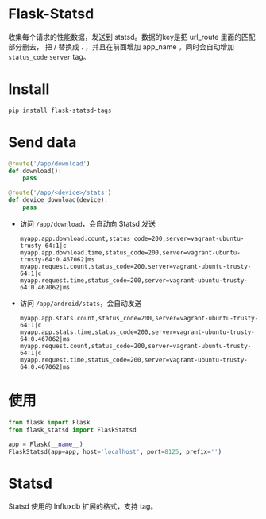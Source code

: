 # Flask-Statsd
收集每个请求的性能数据，发送到 statsd。数据的key是把 url_route 里面的匹配部分删去，
把 / 替换成 . ，并且在前面增加 app_name 。同时会自动增加 `status_code` `server`
tag。

# Install
```bash
pip install flask-statsd-tags
```

# Send data
```python
@route('/app/download')
def download():
    pass

@route('/app/<device>/stats')
def device_download(device):
    pass
```

* 访问 `/app/download`，会自动向 Statsd 发送 

    ```
    myapp.app.download.count,status_code=200,server=vagrant-ubuntu-trusty-64:1|c
    myapp.app.download.time,status_code=200,server=vagrant-ubuntu-trusty-64:0.467062|ms
    myapp.request.count,status_code=200,server=vagrant-ubuntu-trusty-64:1|c
    myapp.request.time,status_code=200,server=vagrant-ubuntu-trusty-64:0.467062|ms
    ```

* 访问 `/app/android/stats`，会自动发送

    ```
    myapp.app.stats.count,status_code=200,server=vagrant-ubuntu-trusty-64:1|c
    myapp.app.stats.time,status_code=200,server=vagrant-ubuntu-trusty-64:0.467062|ms
    myapp.request.count,status_code=200,server=vagrant-ubuntu-trusty-64:1|c
    myapp.request.time,status_code=200,server=vagrant-ubuntu-trusty-64:0.467062|ms
    ```


# 使用
```python
from flask import Flask
from flask_statsd import FlaskStatsd

app = Flask(__name__)
FlaskStatsd(app=app, host='localhost', port=8125, prefix='')

```

# Statsd
Statsd 使用的 Influxdb 扩展的格式，支持 tag。

